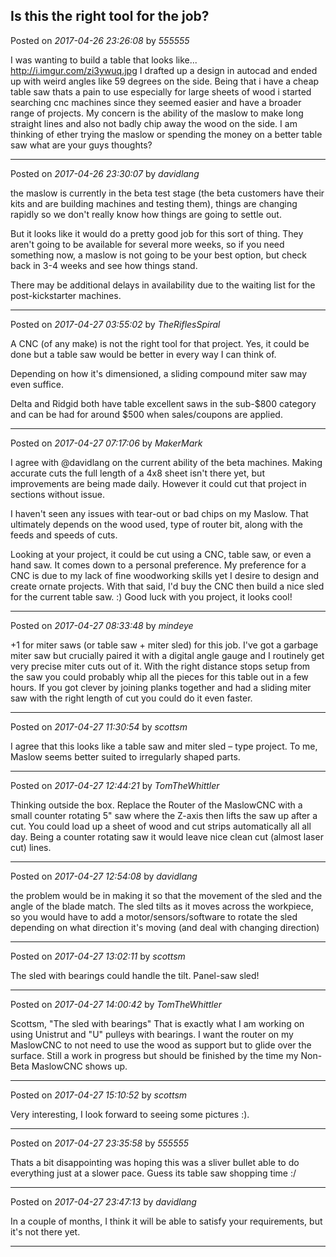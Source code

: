 ## Is this the right tool for the job?
Posted on *2017-04-26 23:26:08* by *555555*

I was wanting to build a table that looks like...
http://i.imgur.com/zi3ywuq.jpg
I drafted up a design in autocad and ended up with weird angles like 59 degrees on the side. Being that i have a cheap table saw thats a pain to use especially for large sheets of wood i started searching cnc machines since they seemed easier and have a broader range of projects. My concern is the ability of the maslow to make long straight lines and also not badly chip away the wood on the side.  I am thinking of ether trying the maslow or spending the money on a better table saw what are your guys thoughts?

---

Posted on *2017-04-26 23:30:07* by *davidlang*

the maslow is currently in the beta test stage (the beta customers have their kits and are building machines and testing them), things are changing rapidly so we don't really know how things are going to settle out.

But it looks like it would do a pretty good job for this sort of thing. They aren't going to be available for several more weeks, so if you need something now, a maslow is not going to be your best option, but check back in 3-4 weeks and see how things stand.

There may be additional delays in availability due to the waiting list for the post-kickstarter machines.

---

Posted on *2017-04-27 03:55:02* by *TheRiflesSpiral*

A CNC (of any make) is not the right tool for that project. Yes, it could be done but a table saw would be better in every way I can think of.

Depending on how it's dimensioned, a sliding compound miter saw may even suffice.

Delta and Ridgid both have table excellent saws in the sub-$800 category and can be had for around $500 when sales/coupons are applied.

---

Posted on *2017-04-27 07:17:06* by *MakerMark*

I agree with @davidlang on the current ability of the beta machines. Making accurate cuts the full length of a 4x8 sheet isn't there yet, but improvements are being made daily. However it could cut that project in sections without issue. 

I haven't seen any issues with tear-out or bad chips on my Maslow. That ultimately depends on the wood used, type of router bit, along with the feeds and speeds of cuts.

Looking at your project, it could be cut using a CNC, table saw, or even a hand saw. It comes down to a personal preference. My preference for a CNC is due to my lack of fine woodworking skills yet I desire to design and create ornate projects. With that said, I'd buy the CNC then build a nice sled for the current table saw. :) 
Good luck with you project, it looks cool!

---

Posted on *2017-04-27 08:33:48* by *mindeye*

+1 for miter saws (or table saw + miter sled) for this job. I've got a garbage miter saw but crucially paired it with a digital angle gauge and I routinely get very precise miter cuts out of it. With the right distance stops setup from the saw you could probably whip all the pieces for this table out in a few hours. If you got clever by joining planks together and had a sliding miter saw with the right length of cut you could do it even faster.

---

Posted on *2017-04-27 11:30:54* by *scottsm*

I  agree that this looks like a table saw and miter sled – type project.
 To me, Maslow seems better suited to irregularly shaped parts.

---

Posted on *2017-04-27 12:44:21* by *TomTheWhittler*

Thinking outside the box. Replace the Router of the MaslowCNC with a small counter rotating 5" saw where the Z-axis then lifts the saw up after a cut. You could load up a sheet of wood and cut strips automatically all all day. Being a counter rotating saw it would leave nice clean cut (almost laser cut) lines.

---

Posted on *2017-04-27 12:54:08* by *davidlang*

the problem would be in making it so that the movement of the sled and the angle of the blade match. The sled tilts as it moves across the workpiece, so you would have to add a motor/sensors/software to rotate the sled depending on what direction it's moving (and deal with changing direction)

---

Posted on *2017-04-27 13:02:11* by *scottsm*

The sled with bearings could handle the tilt. Panel-saw sled!

---

Posted on *2017-04-27 14:00:42* by *TomTheWhittler*

Scottsm, "The sled with bearings"
That is exactly what I am working on using Unistrut and "U" pulleys with bearings. I want the router on my MaslowCNC to not need to use the wood as support but to glide over the surface. Still a work in progress but should be finished by the time my Non-Beta MaslowCNC shows up.

---

Posted on *2017-04-27 15:10:52* by *scottsm*

Very interesting, I look forward to seeing some pictures :).

---

Posted on *2017-04-27 23:35:58* by *555555*

Thats a bit disappointing was hoping this was a sliver bullet able to do everything just at a slower pace. Guess its table saw shopping time :/

---

Posted on *2017-04-27 23:47:13* by *davidlang*

In a couple of months, I think it will be able to satisfy your requirements, but it's not there yet.

---


